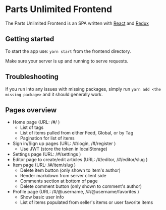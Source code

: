 # Parts Unlimited Frontend

The Parts Unlimited Frontend is an SPA written with [React](https://reactjs.org/) and [Redux](https://redux.js.org/)

## Getting started

To start the app use: `yarn start` from the frontend directory.

Make sure your server is up and running to serve requests.

## Troubleshooting

If you run into any issues with missing packages, simply run `yarn add <the missing package>` and it should generally work.

## Pages overview

- Home page (URL: /#/ )
  - List of tags
  - List of items pulled from either Feed, Global, or by Tag
  - Pagination for list of items
- Sign in/Sign up pages (URL: /#/login, /#/register )
  - Use JWT (store the token in localStorage)
- Settings page (URL: /#/settings )
- Editor page to create/edit articles (URL: /#/editor, /#/editor/slug )
- Item page (URL: /#/item/slug )
  - Delete item button (only shown to item's author)
  - Render markdown from server client side
  - Comments section at bottom of page
  - Delete comment button (only shown to comment's author)
- Profile page (URL: /#/@username, /#/@username/favorites )
  - Show basic user info
  - List of items populated from seller's items or user favorite items
